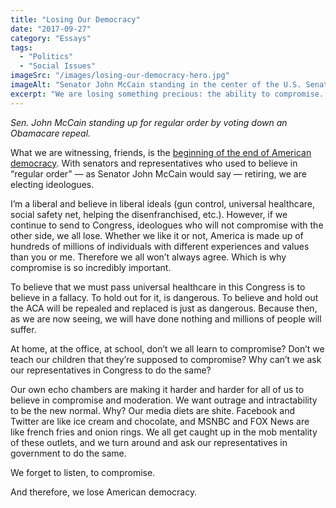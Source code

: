 ```yaml
---
title: "Losing Our Democracy"
date: "2017-09-27"
category: "Essays"
tags:
  - "Politics"
  - "Social Issues"
imageSrc: "/images/losing-our-democracy-hero.jpg"
imageAlt: "Senator John McCain standing in the center of the U.S. Senate floor, surrounded by colleagues, casting his decisive vote against the Obamacare repeal, while others observe and react."
excerpt: "We are losing something precious: the ability to compromise. With every election of an ideologue and every retirement of a statesman like John McCain, we edge closer to the collapse of a democratic system that depends on listening and collaboration. Democracy isn’t about winning every fight; it’s about finding common ground. When we lose sight of that, we lose ourselves."
---
```

_Sen. John McCain standing up for regular order by voting down an Obamacare repeal._

What we are witnessing, friends, is the [beginning of the end of American democracy](https://www.washingtonpost.com/news/powerpost/paloma/daily-202/2017/09/27/daily-202-roy-moore-s-victory-and-bob-corker-s-retirement-are-fresh-indicators-of-a-senate-that-s-coming-apart/59cb0b0e30fb0468cea81c04/). With senators and representatives who used to believe in “regular order” — as Senator John McCain would say — retiring, we are electing ideologues.

I’m a liberal and believe in liberal ideals (gun control, universal healthcare, social safety net, helping the disenfranchised, etc.). However, if we continue to send to Congress, ideologues who will not compromise with the other side, we all lose. Whether we like it or not, America is made up of hundreds of millions of individuals with different experiences and values than you or me. Therefore we all won’t always agree. Which is why compromise is so incredibly important.

To believe that we must pass universal healthcare in this Congress is to believe in a fallacy. To hold out for it, is dangerous. To believe and hold out the ACA will be repealed and replaced is just as dangerous. Because then, as we are now seeing, we will have done nothing and millions of people will suffer.

At home, at the office, at school, don’t we all learn to compromise? Don’t we teach our children that they’re supposed to compromise? Why can’t we ask our representatives in Congress to do the same?

Our own echo chambers are making it harder and harder for all of us to believe in compromise and moderation. We want outrage and intractability to be the new normal. Why? Our media diets are shite. Facebook and Twitter are like ice cream and chocolate, and MSNBC and FOX News are like french fries and onion rings. We all get caught up in the mob mentality of these outlets, and we turn around and ask our representatives in government to do the same.

We forget to listen, to compromise.

And therefore, we lose American democracy.

